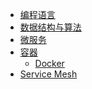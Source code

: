 * [编程语言]()
* [数据结构与算法]()
* [微服务]()
* [容器]()
  * [Docker](zh-cn/docker/quickstart/part01.md)
* [Service Mesh]()
